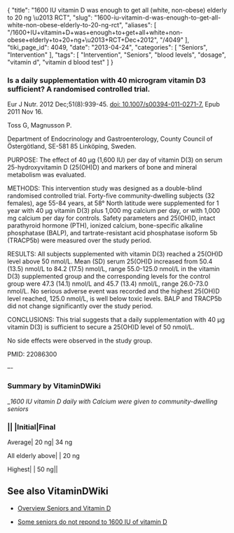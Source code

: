 {
    "title": "1600 IU vitamin D was enough to get all (white, non-obese) elderly to 20 ng \u2013 RCT",
    "slug": "1600-iu-vitamin-d-was-enough-to-get-all-white-non-obese-elderly-to-20-ng-rct",
    "aliases": [
        "/1600+IU+vitamin+D+was+enough+to+get+all+white+non-obese+elderly+to+20+ng+\u2013+RCT+Dec+2012",
        "/4049"
    ],
    "tiki_page_id": 4049,
    "date": "2013-04-24",
    "categories": [
        "Seniors",
        "Intervention"
    ],
    "tags": [
        "Intervention",
        "Seniors",
        "blood levels",
        "dosage",
        "vitamin d",
        "vitamin d blood test"
    ]
}


### Is a daily supplementation with 40 microgram vitamin D3 sufficient? A randomised controlled trial.

Eur J Nutr. 2012 Dec;51(8):939-45. [doi: 10.1007/s00394-011-0271-7.](https://doi.org/10.1007/s00394-011-0271-7.) Epub 2011 Nov 16.

Toss G, Magnusson P.

Department of Endocrinology and Gastroenterology, County Council of Östergötland, SE-581 85 Linköping, Sweden.

PURPOSE: The effect of 40 μg (1,600 IU) per day of vitamin D(3) on serum 25-hydroxyvitamin D (25(OH)D) and markers of bone and mineral metabolism was evaluated.

METHODS:  This intervention study was designed as a double-blind randomised controlled trial. Forty-five community-dwelling subjects (32 females), age 55-84 years, at 58° North latitude were supplemented for 1 year with 40 μg vitamin D(3) plus 1,000 mg calcium per day, or with 1,000 mg calcium per day for controls. Safety parameters and 25(OH)D, intact parathyroid hormone (PTH), ionized calcium, bone-specific alkaline phosphatase (BALP), and tartrate-resistant acid phosphatase isoform 5b (TRACP5b) were measured over the study period.

RESULTS: All subjects supplemented with vitamin D(3) reached a 25(OH)D level above 50 nmol/L. Mean (SD) serum 25(OH)D increased from 50.4 (13.5) nmol/L to 84.2 (17.5) nmol/L, range 55.0-125.0 nmol/L in the vitamin D(3) supplemented group and the corresponding levels for the control group were 47.3 (14.1) nmol/L and 45.7 (13.4) nmol/L, range 26.0-73.0 nmol/L. No serious adverse event was recorded and the highest 25(OH)D level reached, 125.0 nmol/L, is well below toxic levels. BALP and TRACP5b did not change significantly over the study period.

CONCLUSIONS: This trial suggests that a daily supplementation with 40 μg vitamin D(3) is sufficient to secure a 25(OH)D level of 50 nmol/L. 

No side effects were observed in the study group.

PMID:     22086300

–-

### Summary by VitaminDWiki

__1600 IU vitamin D daily with Calcium were given to community-dwelling seniors_

### || |Initial|Final

Average| 20 ng| 34 ng

All elderly above| | 20 ng

Highest| | 50 ng||

## See also VitaminDWiki

* [Overview Seniors and Vitamin D](/posts/overview-seniors-and-vitamin-d)

* [Some seniors do not repond to 1600 IU of vitamin D](/posts/some-seniors-do-not-repond-to-1600-iu-of-vitamin-d)